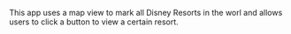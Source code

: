 This app uses a map view to mark all Disney Resorts in the worl and allows users to click a button to view a certain resort.
